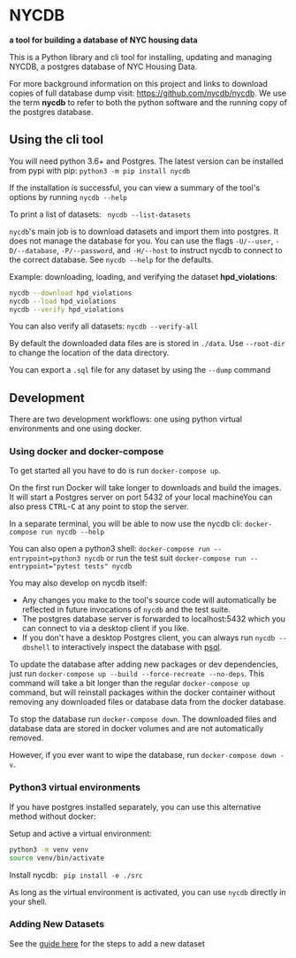 # NYCDB

**a tool for building a database of NYC housing data**

This is a Python library and cli tool for installing, updating and managing NYCDB, a postgres database of NYC Housing Data.

For more background information on this project and links to download copies of full database dump visit: https://github.com/nycdb/nycdb. We use the term **nycdb** to refer to both the python software and the running copy of the postgres database.

## Using the cli tool

You will need python 3.6+ and Postgres. The latest version can be installed from pypi with pip:  `python3 -m pip install nycdb`

If the installation is successful, you can view a summary of the tool's options by running `nycdb --help`

To print a list of datasets: ` nycdb --list-datasets`

`nycdb`'s main job is to download datasets and import them into postgres. It does not manage the database for you. You can use the flags `-U/--user`, `-D/--database`, `-P/--password`, and `-H/--host` to instruct nycdb to connect to the correct database. See `nycdb --help` for the defaults.

Example: downloading, loading, and verifying the dataset **hpd_violations**:

``` sh
nycdb --download hpd_violations
nycdb --load hpd_violations
nycdb --verify hpd_violations
```

You can also verify all datasets: ` nycdb --verify-all `

By default the downloaded data files are is stored in `./data`. Use `--root-dir` to change the location of the data directory.

You can export a `.sql` file for any dataset by using the `--dump` command

## Development

There are two development workflows: one using python virtual environments and one using docker.

### Using docker and docker-compose

To get started all you have to do is run `docker-compose up`.

On the first run Docker will take longer to downloads and build the images. It
will start a Postgres server on port 5432 of your local machineYou can also press
<kbd>CTRL</kbd>-<kbd>C</kbd> at any point to stop the server.

In a separate terminal, you will be able to now use the nycdb cli: `docker-compose run nycdb --help`

You can also open a python3 shell: `docker-compose run --entrypoint=python3 nycdb` or run the test suit `docker-compose run --entrypoint="pytest tests" nycdb`

You may also develop on nycdb itself:

* Any changes you make to the tool's source code will automatically be reflected
  in future invocations of `nycdb` and the test suite.
* The postgres database server is forwarded to localhost:5432 which you can connect to via a desktop client if you like.
* If you don't have a desktop Postgres client, you can always run
  `nycdb --dbshell` to interactively inspect the database with [psql](http://postgresguide.com/utilities/psql.html).

To update the database after adding new packages or dev dependencies, just run `docker-compose up --build --force-recreate --no-deps`. This command will take a bit longer than the regular `docker-compose up` command, but will reinstall packages within the docker container without removing any downloaded files or database data from the docker database.

To stop the database run `docker-compose down`. The downloaded files and database data are stored in docker volumes and are not automatically removed.

However, if you ever want to wipe the database, run `docker-compose down -v`.

### Python3 virtual environments

If you have postgres installed separately, you can use this alternative method without docker:

Setup and active a virtual environment:

``` sh
python3 -m venv venv
source venv/bin/activate
```

Install nycdb: ` pip install -e ./src`

As long as the virtual environment is activated, you can use `nycdb` directly in your shell.

###  Adding New Datasets

See the [guide here](ADDING_NEW_DATASETS.md) for the steps to add a new dataset

